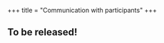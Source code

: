 +++
title = "Communication with participants"
+++

## To be released!


<!--template = "emails.html"-->
<!--div class="uk-alert-danger" uk-alert>
  <a class="uk-alert-close" uk-close></a>
  <p>
    If you registered late and cannot find the link to the Q&A document,
    please contact us. See the bottom of this page for contact details.
  </p>
</div-->
